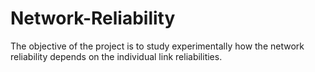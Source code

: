# Network-Reliability
The objective of the project is to study experimentally how the network reliability depends on the individual link reliabilities.
